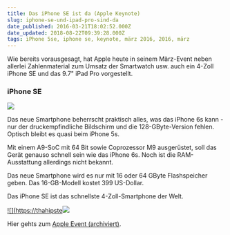 ```yaml
---
title: Das iPhone SE ist da (Apple Keynote)
slug: iphone-se-und-ipad-pro-sind-da
date_published: 2016-03-21T18:02:52.000Z
date_updated: 2018-08-22T09:39:28.000Z
tags: iPhone 5se, iphone se, keynote, märz 2016, 2016, märz
---
```


Wie bereits vorausgesagt, hat Apple heute in seinem März-Event neben allerlei Zahlenmaterial zum Umsatz der Smartwatch usw. auch ein 4-Zoll iPhone SE und das 9.7" iPad Pro vorgestellt. 

### iPhone SE

![](__GHOST_URL__/content/images/2016/03/Bildschirmfoto-2016-03-21-um-18-33-15--2-.png)

Das neue Smartphone beherrscht praktisch alles, was das iPhone 6s kann - nur der druckempfindliche Bildschirm und die 128-GByte-Version fehlen. Optisch bleibt es quasi beim iPhone 5s.

Mit einem A9-SoC mit 64 Bit sowie Coprozessor M9 ausgerüstet, soll das Gerät genauso schnell sein wie das iPhone 6s. Noch ist die RAM-Ausstattung allerdings nicht bekannt.

Das neue Smartphone wird es nur mit 16 oder 64 GByte Flashspeicher geben. Das 16-GB-Modell kostet 399 US-Dollar.

Das iPhone SE ist das schnellste 4-Zoll-Smartphone der Welt.

[![](https://thahipste![](https://thahipster.dehttps://thahipster.de/content/images/2016/03/Bildschirmfoto-2016-03-21-um-18-37-51--2-.png)](/content/images/2016/03/Bildschirmfoto-2016-03-21-um-18-37-51--2-.png)

Hier gehts zum [Apple Event (archiviert)](http://web.archive.org/web/20160310203114/http://www.apple.com/apple-events/march-2016/).
